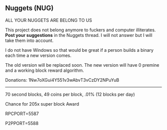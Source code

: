 Nuggets (NUG)
---
ALL YOUR NUGGETS ARE BELONG TO US

This project does not belong anymore to fuckers and computer illiterates. **Post your suggestions** in the Nuggets thread. I will not answer but I will take them into account.

I do not have Windows so that would be great if a person builds a binary each time a new version comes.

The old version will be replaced soon. The new version will have 0 premine and a working block reward algorithm.

Donations: 1Nw7oXGui4Y551v3wAbvT3vCzDY2NPuYuB

***

70 second blocks, 49 coins per block, .01% (12 blocks per day)

Chance for 205x super block Award

RPCPORT=5587

P2PPORT=5588
